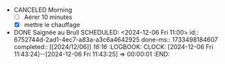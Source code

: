 - CANCELED Morning
  * [ ] Aérer 10 minutes 
  * [x] mettre le chauffage
- DONE Saignée au Brull
  SCHEDULED: <2024-12-06 Fri 11:00>
  id:: 6752744d-2ad1-4ec7-a83a-a3c6a4642925
  done-ms:: 1733498184607
  completed:: [[2024/12/06]] *16:16*
  :LOGBOOK:
  CLOCK: [2024-12-06 Fri 11:43:24]--[2024-12-06 Fri 11:43:25] =>  00:00:01
  :END: